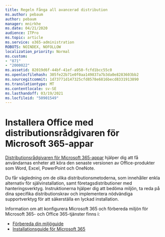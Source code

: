 ```yaml
---
title: Regeln Fånga all avancerad distribution
ms.author: pebaum
author: pebaum
manager: mnirkhe
ms.date: 04/21/2020
audience: ITPro
ms.topic: article
ms.service: o365-administration
ROBOTS: NOINDEX, NOFOLLOW
localization_priority: Normal
ms.custom:
- "871"
- "2000022"
ms.assetid: 82019d6f-44bf-41ef-a950-fcfd1bcc55c0
ms.openlocfilehash: 305fe22b71e0f0aa149837a7b3da0e8283603bb2
ms.sourcegitcommit: 1d73771d147325cfd8578e6816becd8331913890
ms.translationtype: MT
ms.contentlocale: sv-SE
ms.lasthandoff: 03/19/2021
ms.locfileid: "50901549"
---
```

# <a name="install-office-with-the-microsoft-365-apps-deployment-advisor"></a>Installera Office med distributionsrådgivaren för Microsoft 365-appar

[Distributionsrådgivaren för Microsoft 365-appar](https://admin.microsoft.com/adminportal/home) hjälper dig att få användarnas enheter att köra den senaste versionen av Office-produkter som Word, Excel, PowerPoint och OneNote.

Du får vägledning om de olika distributionsmetoderna, som innehåller enkla alternativ för självinstallation, samt företagsdistributioner med hanteringsverktyg. Instruktionerna hjälper dig att bedöma miljön, ta reda på dina specifika distributionskrav och implementera nödvändiga supportverktyg för att säkerställa en lyckad installation.

Information om att konfigurera Microsoft 365 och förbereda miljön för Microsoft 365- och Office 365-tjänster finns i:

- [Förbereda din miljöguide](https://go.microsoft.com/fwlink/?linkid=2005213)
- [Installationsguide för Microsoft 365](https://go.microsoft.com/fwlink/?linkid=2072646)
